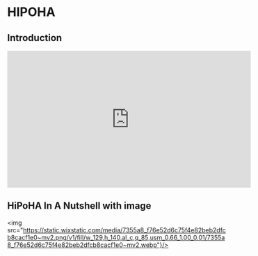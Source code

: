 # HIPOHA

## Introduction

<iframe width="560" height="315" src="https://www.youtube.com/embed/YeLy4Cm7Cdk" frameborder="0" allow="accelerometer; autoplay; encrypted-media; gyroscope; picture-in-picture" allowfullscreen></iframe>

## HiPoHA In A Nutshell with image

<img src="https://static.wixstatic.com/media/7355a8_f76e52d6c75f4e82beb2dfcb8cacf1e0~mv2.png/v1/fill/w_129,h_140,al_c,q_85,usm_0.66_1.00_0.01/7355a8_f76e52d6c75f4e82beb2dfcb8cacf1e0~mv2.webp"}/>
